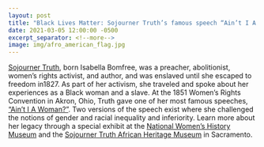 ```yaml
---
layout: post
title: "Black Lives Matter: Sojourner Truth’s famous speech “Ain’t I A Woman?”"
date: 2021-03-05 12:00:00 -0500
excerpt_separator: <!--more-->
image: img/afro_american_flag.jpg
---
```


[Sojourner Truth][sojourner-truth], born Isabella Bomfree, was a preacher, abolitionist, women’s rights activist, and author, and was enslaved until she escaped to freedom in1827. As part of her <!--more--> activism, she traveled and spoke about her experiences as a Black woman and a slave. At the 1851 Women’s Rights Convention in Akron, Ohio, Truth gave one of her most famous speeches, [“Ain’t I A Woman?”][speech]. Two versions of the speech exist where she challenged the notions of gender and racial inequality and inferiority. Learn more about her legacy through a special exhibit at the [National Women’s History Museum][womens-museum] and the [Sojourner Truth African Heritage Museum][heritage-museum] in Sacramento.

[sojourner-truth]: http://r20.rs6.net/tn.jsp?f=001HWHd43hWRWwQn2Jnxe-z-Gw-4ZO0jnGiC8Ao5VyfDPNdv8N3TxrbnepCzRuert0wPw0AfacIQK1zi9lQfdS4_mFzweiPV8l7IzI2PDpLEw4-DVHCN2e4s3ULrn_fgXw2H981du1lA6XQKw84VgeP8JAa4pRX_CmasPv-AxcRDud5v5FzCOfE3P-J94PuCn-tYp8chAjNxjkG2N1N_WLkpmbNeGRgDHcVNevrd_XzF2UoA1GYO40EXlDhS5m4FsofbFzeL0aLfTyGXq8I6GVu0uvJjMgs7aBjV8v9fnYzEgMviKrmVTUKKaEmwrhqRkBI12JXZMt4AAx76TqInonh3RpWzKWtj5dyS8bVB7-Ltkbozx81nEALyCKWCjhRalKjNpXjnhG2wU-oKf4Ep1CjhVDXGDFidQ0vU1oTbRRsKb8RFjUp22QDdLxr0nDimpX5taTyO24cnJl7OBReXVLEvVdQnxUkPK2ppkTfJH4AZzV8zLtS4TVd40AhoOL1GRCVLCq-kzztd630W0RnAleAbbbgijRxizEEvY_QOOyMjB0prn2CAeXhBetOkNEUeDGXsDuPerViuXipn2TJzrhdkOBcZAu6csR6JQ8r2U1Vct7b-xZck8row5mG2ZVqs5VIQxs8qmyYgDK6sJaqZ0-p67_Rh03B06m6sV5L2ET8B5F7U3bfeR5xSbrNu8ImiYnwmJ3b9X8vRXusjrN0zQezIKld4e5xVov_8IyonJTArzcot6nhqUF48T4H1GHLOMRmN2h3wMoAsB2Rx2PJ4bG5dA==&c=KodNVBN1oYDV6RuWHey_MymfjClsUmyyIENFtpBt6rIeLUCp5XroMg==&ch=qxkJtzbhdeLyRFkvMRXYuqMFMD2haNApKR_MxIzb0tuxitTeD7DBMQ==
[speech]: http://r20.rs6.net/tn.jsp?f=001HWHd43hWRWwQn2Jnxe-z-Gw-4ZO0jnGiC8Ao5VyfDPNdv8N3TxrbnepCzRuert0wkPddU6J1SIWk9CSH-p3nxXDCrhTxl9D_kjbQjDf3WqdaAaL50ddOVDh0ZtOFpqaTCetQopcrx8KwfPCsQWmcj9O6lDNB3pXKbbOXzrkV-0m4VI2Jc7HZr5xFcxxm2SQe7XJPOESuk530axDIn1ONQqAyigOpxW7-4R1v4qq9suL1mB4J_FYQ1UmJjuNMxH2JZ9rs_gv9AWrUKHvl7Upm4nGqd4PzfW5AlXCMiUZp5TEIEzR06WDLvlk6yi39XnXI6ttUDW-fi7lPp3APhjTVme0uMhVSeuOs_3TYsWpuPb-TcALmblMu-29IQ9ftiVgu_kK_rTB6HHosL70DABuA1tLYEWCC8zZ7X9ZjwYxpxKHxopECk8Oe2XJkFbsKX87mM7ZglpjAYSbm-sUSJ59uS_z5QG09PfUWYwySZ7sZd1YnsedYOVb-4vzZg2tV-wfm9PR3mtb4PmRggLihLyr3OF7KDRn6Ep35s4xdKOMgwxDzr-Ren3S1xFwPTSbj5-MC9cgnKFf-gnztnwG-Sl7Z-gTWrHGBxwYzwlrsbOzBAZPlHOvtrTWDy2ng8wtr6olZ3fV33nlFgj4vH9OxZrB0n-pgdqr_S2bAYnFdngGQf6jbGga0E1dmw9bkqzKtfYZtw1vYTdgaQUFlZoqecTp7dYej44q4OXQNZ-7pVbjSWJRLYyTok_9ZUpKYQcz-qHL3GtkrvXULfCjntPU6Yu1dM5G_D3bWDYuv&c=KodNVBN1oYDV6RuWHey_MymfjClsUmyyIENFtpBt6rIeLUCp5XroMg==&ch=qxkJtzbhdeLyRFkvMRXYuqMFMD2haNApKR_MxIzb0tuxitTeD7DBMQ==
[womens-museum]: http://r20.rs6.net/tn.jsp?f=001HWHd43hWRWwQn2Jnxe-z-Gw-4ZO0jnGiC8Ao5VyfDPNdv8N3TxrbnepCzRuert0wJdWsu1ULgOW-XrX1VfREugR1rlN4DebA9Hd627RmBOWfQmjItotcKLfN6NJT0NDww3aT_2Vj8Ms-YLdgAl1z15lhHh74C72JcqGKwt3SrlXybWQEr6fttQGOSVdXqw4m-ZmhaM2oVxStjWyivgzCTViVTx0XeXOvqijGgFUJQ5MPZwt1AUZtCkM3qulXq4hVvYExZj_ewKOX8zDmz5bAhkt8UXWJQG52ioV3CoL0C7pIhERXY7_fX8rNw8nQjjvffYBWKSNQuRETtcv-lRsMYd7RAywF3m8CJS4XYBaBbScjDX0YHotcvH7lr9mTrd7m_fZJnvxlSTBMqRWJpqdm9EfsVnof_sYd9RtKVMLL90WRDhErwx42bmWKs6nlqpZxS0Nk3emVoUw3Xwp9fsPyMBo-dGjNAxWeOEnuxAMyTrHb_42_b6qx7FymrSpYCB-opZvckZmfqybtqyQy1AFf5Pp0XHonaStyiiF3dBKV0hQNxl25MMraTtvavOV3nx8Lzn4HmWfpMJKHUlPTkYbgZdOVpXfbMBaoq5URE_1NGsbs1lge4isKjWpsnmD1NSv0cBujjDReLcHJaEY7-Rq36ZnS9ifDcKZDcM5Fb0f7vwF0KoG2BdDE5dKgIhpqDnLCpc6cj_3ra6fuBCiiqtbDFV8CTrtte9Fzujvigr5if3BW9SI520-ULg==&c=KodNVBN1oYDV6RuWHey_MymfjClsUmyyIENFtpBt6rIeLUCp5XroMg==&ch=qxkJtzbhdeLyRFkvMRXYuqMFMD2haNApKR_MxIzb0tuxitTeD7DBMQ==
[heritage-museum]: http://r20.rs6.net/tn.jsp?f=001HWHd43hWRWwQn2Jnxe-z-Gw-4ZO0jnGiC8Ao5VyfDPNdv8N3TxrbnepCzRuert0wGSxy04lq7GN-2KRNepIgdFfaFlTCreAY4je2IHx6H5DUAG77bBmpJ9NOT4MMgY7-oAAenU5x4_w5rXtGnui8uqWRnKnYXO9DAvFMTt6oS0o5us3s6i8TrMaCaA2NPeM-T1CLWyZPSrLGjvVs_msI2GsgYpUycEkwh7RPV1VvC6kKc9hGIPQJ-wI3dAjRxDHhwRHjtmQoiRJSHP2uioCkprCih73N5G4OEZWyQMdACLLjdIZ9MVLXXdTqKWhhmWvOOvO-2xw9Woz51uMvZKB-rVNEF3JwF1CKE9b2BGD4VED6Bq0Crg8XipN7cXZpqGtP-vB2Gt3VoMc8eJ4QfI65xDVcQ4sY6pHSlTVW9wdPSkvER34jzzfacu2dwN5N2FgSG4eS9SqGcz18votECueOEKqUJiSXrV83lb27R0DeLPCcPh5N-WW-8uOThLKfrHHgMzugL6fEkRb_GAglV4xPv59o6CpPJBm5BBp3CXVF6OATUvobcOMTvEZxrbkGE6xPYcfZcsjuSBqVpeqFItWMaEiTQ_HcsPhmE_LBRyIqwz13D59tmGWE71Pwp-HlPUXEm80w3q64xCjwJ-DoUHudkuj3b_cjbd_GZxg5fG0Jfipp1846Rl3fBEvpfa3ieRKjZfKd8vUuPqI=&c=KodNVBN1oYDV6RuWHey_MymfjClsUmyyIENFtpBt6rIeLUCp5XroMg==&ch=qxkJtzbhdeLyRFkvMRXYuqMFMD2haNApKR_MxIzb0tuxitTeD7DBMQ==
